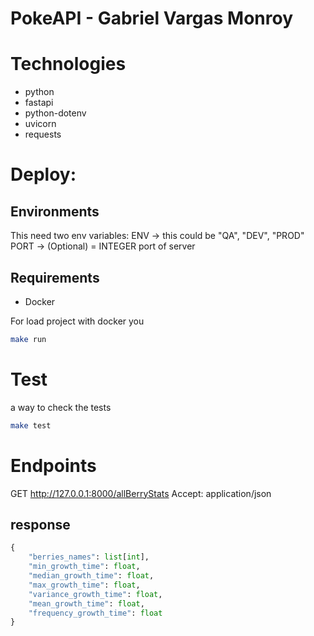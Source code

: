# PokeAPI - Gabriel Vargas Monroy

# Technologies
- python
- fastapi
- python-dotenv
- uvicorn
- requests

# Deploy:
## Environments
This need two env variables:
ENV -> this could be "QA", "DEV", "PROD"
PORT -> (Optional) = INTEGER port of server

## Requirements
- Docker


For load project with docker you 
```bash
make run
```


# Test
a way to check the tests
```bash
make test
```


# Endpoints
GET http://127.0.0.1:8000/allBerryStats
Accept: application/json

## response

```python
{
    "berries_names": list[int],
    "min_growth_time": float,
    "median_growth_time": float,
    "max_growth_time": float,
    "variance_growth_time": float,
    "mean_growth_time": float,
    "frequency_growth_time": float
}
```